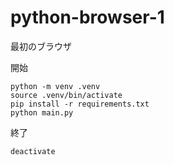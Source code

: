 # python-browser-1
最初のブラウザ

開始
```
python -m venv .venv
source .venv/bin/activate
pip install -r requirements.txt
python main.py
```


終了
```
deactivate
```
